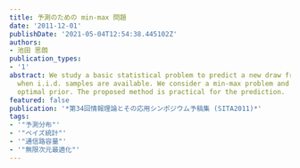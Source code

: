 ```yaml
---
title: 予測のための min-max 問題
date: '2011-12-01'
publishDate: '2021-05-04T12:54:38.445102Z'
authors:
- 池田 思朗
publication_types:
- '1'
abstract: We study a basic statistical problem to predict a new draw from a distribution,
  when i.i.d. samples are available. We consider a min-max problem and show that the
  optimal prior. The proposed method is practical for the prediction.
featured: false
publication: '*第34回情報理論とその応用シンポジウム予稿集 (SITA2011)*'
tags:
- '"予測分布"'
- '"ベイズ統計"'
- '"通信路容量"'
- '"無限次元最適化"'
---
```


